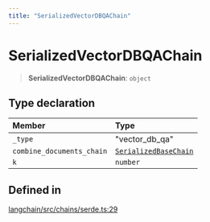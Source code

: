 ```yaml
---
title: "SerializedVectorDBQAChain"
---
```


# SerializedVectorDBQAChain

> **SerializedVectorDBQAChain**: `object`

## Type declaration

| Member                    | Type                                            |
| :------------------------ | :---------------------------------------------- |
| `_type`                   | "vector_db_qa"                                  |
| `combine_documents_chain` | [`SerializedBaseChain`](SerializedBaseChain.md) |
| `k`                       | `number`                                        |

## Defined in

[langchain/src/chains/serde.ts:29](https://github.com/hwchase17/langchainjs/blob/ddf2996/langchain/src/chains/serde.ts#L29)
